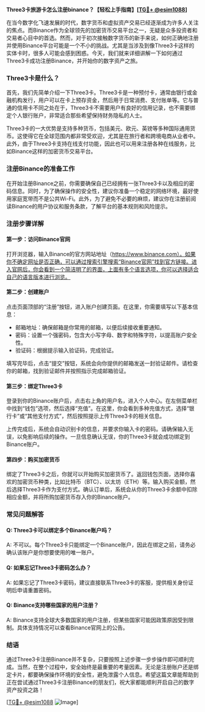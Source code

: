 **Three3卡旅游卡怎么注册binance？【轻松上手指南】[[TG💪+ @esim1088](https://t.me/s/esim1088)]**

在当今数字化飞速发展的时代，数字货币和虚拟资产交易已经逐渐成为许多人关注的焦点。而Binance作为全球领先的加密货币交易平台之一，无疑是众多投资者和交易者心目中的首选。然而，对于初次接触数字货币的新手来说，如何正确地注册并使用Binance平台可能是一个不小的挑战。尤其是当涉及到像Three3卡这样的实体卡时，很多人可能会感到困惑。今天，我们就来详细讲解一下如何通过Three3卡成功注册Binance，并开始你的数字资产之旅。

### Three3卡是什么？

首先，我们先简单介绍一下Three3卡。Three3卡是一种预付卡，通常由银行或金融机构发行，用户可以在卡上预存资金，然后用于日常消费、支付账单等。它与普通的信用卡不同之处在于，Three3卡不需要用户有良好的信用记录，也不需要绑定个人银行账户，非常适合那些希望保持财务隐私的人士。

Three3卡的一大优势是支持多种货币，包括美元、欧元、英镑等多种国际通用货币。这使得它在全球范围内都非常受欢迎，尤其是在旅行者和跨境电商从业者中。此外，由于Three3卡支持在线支付功能，因此也可以用来注册各种在线服务，比如Binance这样的加密货币交易平台。

### 注册Binance的准备工作

在开始注册Binance之前，你需要确保自己已经拥有一张Three3卡以及相应的密码信息。同时，为了确保操作的安全性，建议你准备一个稳定的网络环境，最好使用家庭宽带而不是公共Wi-Fi。此外，为了避免不必要的麻烦，建议你在注册前阅读Binance的用户协议和服务条款，了解平台的基本规则和风险提示。

### 注册步骤详解

#### 第一步：访问Binance官网
打开浏览器，输入Binance的官方网站地址（https://www.binance.com）。如果你不确定网址是否正确，可以通过搜索引擎搜索“Binance官网”找到官方链接。进入官网后，你会看到一个简洁明了的界面，上面有多个语言选项，你可以选择适合自己的语言版本进行浏览。

#### 第二步：创建账户
点击页面顶部的“注册”按钮，进入账户创建页面。在这里，你需要填写以下基本信息：
- 邮箱地址：确保邮箱是你常用的邮箱，以便后续接收重要通知。
- 密码：设置一个强密码，包含大小写字母、数字和特殊字符，以提高账户安全性。
- 验证码：根据提示输入验证码，完成验证。

填写完毕后，点击“提交”按钮，系统会向你提供的邮箱发送一封验证邮件。请检查你的邮箱，找到验证邮件并按照指示完成邮箱验证。

#### 第三步：绑定Three3卡
登录到你的Binance账户后，点击右上角的用户名，进入个人中心。在左侧菜单栏中找到“钱包”选项，然后选择“充值”。在这里，你会看到多种充值方式，选择“银行卡”或“其他支付方式”，然后按照提示上传Three3卡的相关信息。

上传完成后，系统会自动识别卡的信息，并要求你输入卡的密码。请确保输入无误，以免影响后续的操作。一旦信息确认无误，你的Three3卡就会成功绑定到Binance账户。

#### 第四步：购买加密货币
绑定了Three3卡之后，你就可以开始购买加密货币了。返回钱包页面，选择你喜欢的加密货币种类，比如比特币（BTC）、以太坊（ETH）等。输入购买金额，然后选择Three3卡作为支付方式。确认订单后，系统会从你的Three3卡余额中扣除相应金额，并将所购加密货币存入你的Binance账户。

### 常见问题解答

#### Q: Three3卡可以绑定多个Binance账户吗？
A: 不可以。每个Three3卡只能绑定一个Binance账户，因此在绑定之前，请务必确认该账户是你想要使用的唯一账户。

#### Q: 如果忘记Three3卡密码怎么办？
A: 如果忘记了Three3卡密码，建议直接联系Three3卡的客服，提供相关身份证明后申请重置密码。

#### Q: Binance支持哪些国家的用户注册？
A: Binance支持全球大多数国家的用户注册，但某些国家可能因政策原因受到限制。具体支持情况可以查看Binance官网上的公告。

### 结语

通过Three3卡注册Binance并不复杂，只要按照上述步骤一步步操作即可顺利完成。当然，在整个过程中，安全始终是最重要的考量因素。无论是注册账户还是绑定卡片，都要确保操作环境的安全性，避免泄露个人信息。希望这篇文章能帮助到正在尝试通过Three3卡注册Binance的朋友们，祝大家都能顺利开启自己的数字资产投资之路！

[[TG💪+ @esim1088](https://t.me/s/esim1088) ![Image](https://i.postimg.cc/4NQfJmqS/Snipaste-2025-05-13-00-14-12.png)]